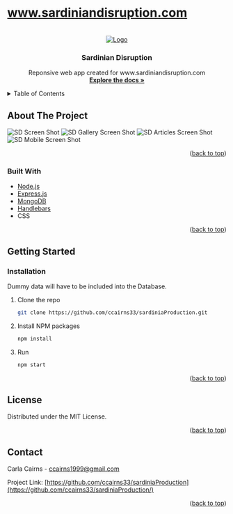 # www.sardiniandisruption.com
<div id="top"></div>


<!-- PROJECT SHIELDS -->
<!--
*** I'm using markdown "reference style" links for readability.
*** Reference links are enclosed in brackets [ ] instead of parentheses ( ).
*** See the bottom of this document for the declaration of the reference variables
*** for contributors-url, forks-url, etc. This is an optional, concise syntax you may use.
*** https://www.markdownguide.org/basic-syntax/#reference-style-links
-->

<!-- PROJECT LOGO -->
<br />
<div align="center">
  <a href="https://github.com/ccairns33/sardiniaProduction">
    <img src="public/images/logo/logo12.png" alt="Logo">
  </a>
  <h3 align="center">Sardinian Disruption</h3>

  <p align="center">
    Reponsive web app created for www.sardiniandisruption.com
    <br />
    <a href="https://github.com/ccairns33/sardiniaProduction"><strong>Explore the docs »</strong></a>
    <br />

  </p>
</div>



<!-- TABLE OF CONTENTS -->
<details>
  <summary>Table of Contents</summary>
  <ol>
    <li>
      <a href="#about-the-project">About The Project</a>
      <ul>
        <li><a href="#built-with">Built With</a></li>
      </ul>
    </li>
    <li>
      <a href="#getting-started">Getting Started</a>
      <ul>
        <li><a href="#installation">Installation</a></li>
      </ul>
    </li>
    <li><a href="#license">License</a></li>
    <li><a href="#contact">Contact</a></li>
  </ol>
</details>



<!-- ABOUT THE PROJECT -->
## About The Project

![SD Screen Shot][product-screenshot]
![SD Gallery Screen Shot][product-screenshot2]
![SD Articles Screen Shot][product-screenshot3]
![SD Mobile Screen Shot][product-screenshot4]

<p align="right">(<a href="#top">back to top</a>)</p>

### Built With

* [Node.js](https://nodejs.org/)
* [Express.js](https://expressjs.com/)
* [MongoDB](https://mongodb.com/)
* [Handlebars](https://handlebarsjs.com/)
* CSS

<p align="right">(<a href="#top">back to top</a>)</p>

<!-- GETTING STARTED -->
## Getting Started
### Installation
Dummy data will have to be included into the Database.
1. Clone the repo
   ```sh
   git clone https://github.com/ccairns33/sardiniaProduction.git
   ```
2. Install NPM packages
   ```sh
   npm install
   ```
2. Run
   ```sh
   npm start
   ```

<p align="right">(<a href="#top">back to top</a>)</p>


<!-- LICENSE -->
## License

Distributed under the MIT License.

<p align="right">(<a href="#top">back to top</a>)</p>



<!-- CONTACT -->
## Contact

Carla Cairns - ccairns1999@gmail.com

Project Link: [https://github.com/ccairns33/sardiniaProduction](https://github.com/ccairns33/sardiniaProduction/)

<p align="right">(<a href="#top">back to top</a>)</p>



<!-- MARKDOWN LINKS & IMAGES -->
<!-- https://www.markdownguide.org/basic-syntax/#reference-style-links -->
[contributors-shield]: https://img.shields.io/github/contributors/othneildrew/Best-README-Template.svg?style=for-the-badge
[contributors-url]: https://github.com/othneildrew/Best-README-Template/graphs/contributors
[forks-shield]: https://img.shields.io/github/forks/othneildrew/Best-README-Template.svg?style=for-the-badge
[forks-url]: https://github.com/othneildrew/Best-README-Template/network/members
[stars-shield]: https://img.shields.io/github/stars/othneildrew/Best-README-Template.svg?style=for-the-badge
[stars-url]: https://github.com/othneildrew/Best-README-Template/stargazers
[issues-shield]: https://img.shields.io/github/issues/othneildrew/Best-README-Template.svg?style=for-the-badge
[issues-url]: https://github.com/othneildrew/Best-README-Template/issues
[license-shield]: https://img.shields.io/github/license/othneildrew/Best-README-Template.svg?style=for-the-badge
[license-url]: https://github.com/othneildrew/Best-README-Template/blob/master/LICENSE.txt
[linkedin-shield]: https://img.shields.io/badge/-LinkedIn-black.svg?style=for-the-badge&logo=linkedin&colorB=555
[linkedin-url]: https://linkedin.com/in/othneildrew
[product-screenshot]: public/images/screencapture-sardiniandisruption.png
[product-screenshot2]: public/images/screencapture-sardiniandisruption-gallery.png
[product-screenshot3]: public/images/screencapture-sardiniandisruption-articles.png
[product-screenshot4]: public/images/screencapture-sardiniandisruption-mobile.png

